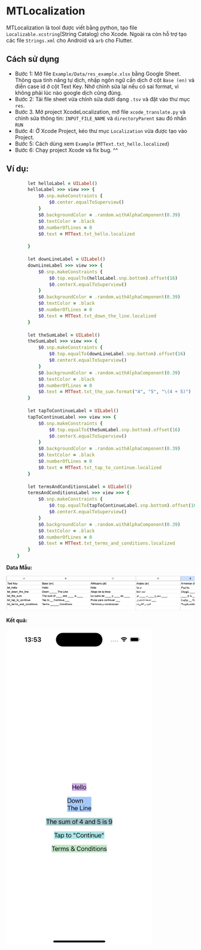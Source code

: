 # MTLocalization

MTLocalization là tool được viết bằng python, tạo file `Localizable.xcstring`(String Catalog) cho Xcode.
Ngoài ra còn hỗ trợ tạo các file `Strings.xml` cho Android và `arb` cho Flutter.

## Cách sử dụng
- Bước 1: Mở file `Example/Data/res_example.xlsx` bằng Google Sheet. Thông qua tính năng tự dịch, nhập ngôn ngữ cần dịch ở cột `Base (en)` và điền case id ở cột Text Key. Nhớ chỉnh sửa lại nếu có sai format, vì không phải lúc nào google dịch cũng đúng.
- Bước 2: Tải file sheet vừa chỉnh sửa dưới dạng `.tsv` và đặt vào thư mục `res`.
- Bước 3. Mở project XcodeLocalization, mở file `xcode_translate.py` và chỉnh sửa thông tin: `INPUT_FILE_NAME` và `directoryParent` sau đó nhấn `RUN`
- Bước 4: Ở Xcode Project, kéo thư mục `Localization` vừa được tạo vào Project.
- Bước 5: Cách dùng xem `Example`
  (```MTText.txt_hello.localized```)
- Bước 6: Chạy project Xcode và fix bug. ^^

## Ví dụ:

```ruby
        let helloLabel = UILabel()
        helloLabel >>> view >>> {
            $0.snp.makeConstraints {
                $0.center.equalToSuperview()
            }
            $0.backgroundColor = .random.withAlphaComponent(0.39)
            $0.textColor = .black
            $0.numberOfLines = 0
            $0.text = MTText.txt_hello.localized
            
        }
        
        let downLineLabel = UILabel()
        downLineLabel >>> view >>> {
            $0.snp.makeConstraints {
                $0.top.equalTo(helloLabel.snp.bottom).offset(16)
                $0.centerX.equalToSuperview()
            }
            $0.backgroundColor = .random.withAlphaComponent(0.39)
            $0.textColor = .black
            $0.numberOfLines = 0
            $0.text = MTText.txt_down_the_line.localized
        }
        
        let theSumLabel = UILabel()
        theSumLabel >>> view >>> {
            $0.snp.makeConstraints {
                $0.top.equalTo(downLineLabel.snp.bottom).offset(16)
                $0.centerX.equalToSuperview()
            }
            $0.backgroundColor = .random.withAlphaComponent(0.39)
            $0.textColor = .black
            $0.numberOfLines = 0
            $0.text = MTText.txt_the_sum.format("4", "5", "\(4 + 5)")
        }
        
        let tapToContinueLabel = UILabel()
        tapToContinueLabel >>> view >>> {
            $0.snp.makeConstraints {
                $0.top.equalTo(theSumLabel.snp.bottom).offset(16)
                $0.centerX.equalToSuperview()
            }
            $0.backgroundColor = .random.withAlphaComponent(0.39)
            $0.textColor = .black
            $0.numberOfLines = 0
            $0.text = MTText.txt_tap_to_continue.localized
        }
        
        let termsAndConditionsLabel = UILabel()
        termsAndConditionsLabel >>> view >>> {
            $0.snp.makeConstraints {
                $0.top.equalTo(tapToContinueLabel.snp.bottom).offset(16)
                $0.centerX.equalToSuperview()
            }
            $0.backgroundColor = .random.withAlphaComponent(0.39)
            $0.textColor = .black
            $0.numberOfLines = 0
            $0.text = MTText.txt_terms_and_conditions.localized
        }
    }
```

**Data Mẫu:**

<img src="Example/Data/data_example.png" alt="Demo">


**Kết quả:**

<img src="Example/Data/ss.png" width="390" alt="Demo">
